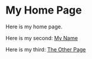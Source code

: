 # My Home Page
Here is my home page. 

Here is my second: [My Name](myname.html)

Here is my third: [The Other Page](otherpage.md)
